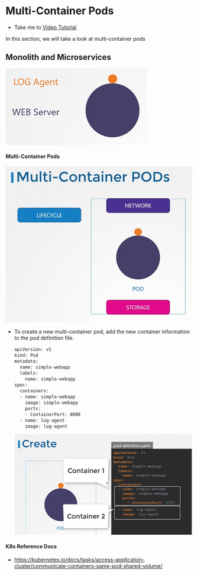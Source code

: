 # Multi-Container Pods

- Take me to [Video Tutorial](https://kodekloud.com/topic/multi-container-pods-2/)

In this section, we will take a look at multi-container pods

## Monolith and Microservices

  ![loga](../../images/loga.PNG)
  
#### Multi-Container Pods

  ![mcp](../../images/mcp.PNG)
  
- To create a new multi-container pod, add the new container information to the pod definition file.

  ```
  apiVersion: v1
  kind: Pod
  metadata:
    name: simple-webapp
    labels:
      name: simple-webapp
  spec:
    containers:
    - name: simple-webapp
      image: simple-webapp
      ports:
      - ContainerPort: 8080
    - name: log-agent
      image: log-agent
  ```

  ![mcpc](../../images/mcpc.PNG)

#### K8s Reference Docs

- <https://kubernetes.io/docs/tasks/access-application-cluster/communicate-containers-same-pod-shared-volume/>
